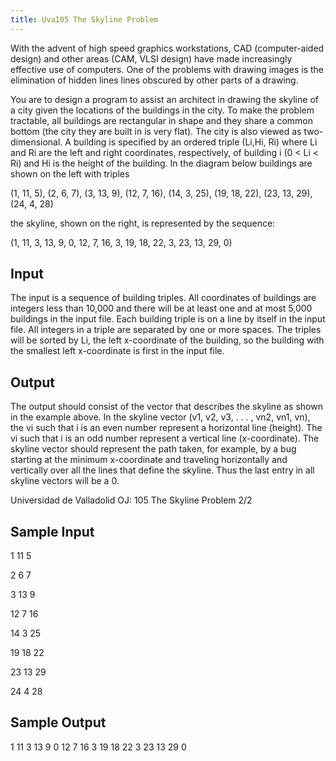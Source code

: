 ```yaml
---
title: Uva105 The Skyline Problem
---
```


With the advent of high speed graphics workstations, CAD (computer-aided design) and other areas
(CAM, VLSI design) have made increasingly effective use of computers. One of the problems with
drawing images is the elimination of hidden lines  lines obscured by other parts of a drawing.

You are to design a program to assist an architect in drawing the skyline of a city given the locations
of the buildings in the city. To make the problem tractable, all buildings are rectangular in shape and
they share a common bottom (the city they are built in is very flat). The city is also viewed as two-
dimensional. A building is specified by an ordered triple (Li,Hi, Ri) where Li and Ri are the left and
right coordinates, respectively, of building i (0 < Li < Ri) and Hi is the height of the building. In the
diagram below buildings are shown on the left with triples

(1, 11, 5), (2, 6, 7), (3, 13, 9), (12, 7, 16), (14, 3, 25), (19, 18, 22), (23, 13, 29), (24, 4, 28)

the skyline, shown on the right, is represented by the sequence:

(1, 11, 3, 13, 9, 0, 12, 7, 16, 3, 19, 18, 22, 3, 23, 13, 29, 0)

## Input

The input is a sequence of building triples. All coordinates of buildings are integers less than 10,000
and there will be at least one and at most 5,000 buildings in the input file. Each building triple is
on a line by itself in the input file. All integers in a triple are separated by one or more spaces. The
triples will be sorted by Li, the left x-coordinate of the building, so the building with the smallest left
x-coordinate is first in the input file.

## Output

The output should consist of the vector that describes the skyline as shown in the example above. In the
skyline vector (v1, v2, v3, . . . , vn2, vn1, vn), the vi such that i is an even number represent a horizontal
line (height). The vi such that i is an odd number represent a vertical line (x-coordinate). The skyline
vector should represent the path taken, for example, by a bug starting at the minimum x-coordinate
and traveling horizontally and vertically over all the lines that define the skyline. Thus the last entry
in all skyline vectors will be a 0.



Universidad de Valladolid OJ: 105  The Skyline Problem 2/2

## Sample Input
<p>1 11 5</p><p>2 6 7</p><p>3 13 9</p><p>12 7 16</p><p>14 3 25</p><p>19 18 22</p><p>23 13 29</p><p>24 4 28</p><p></p>

## Sample Output
<p>1 11 3 13 9 0 12 7 16 3 19 18 22 3 23 13 29 0</p>